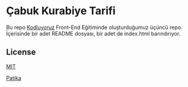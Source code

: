# Çabuk Kurabiye Tarifi

Bu repo [Kodluyoruz](https://www.kodluyoruz.org) Front-End Eğitiminde oluşturduğumuz üçüncü repo. İçerisinde bir adet README dosyası, bir adet de index.html barındırıyor.

## License
[MIT](https://choosealicense.com/licenses/mit/)

[Patika](https://www.patika.dev)